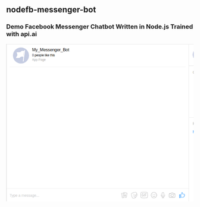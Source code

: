 ## nodefb-messenger-bot

### Demo Facebook Messenger Chatbot Written in Node.js Trained with api.ai

![Demo](demoImage/Peek%202017-10-08%2010-37.gif)
